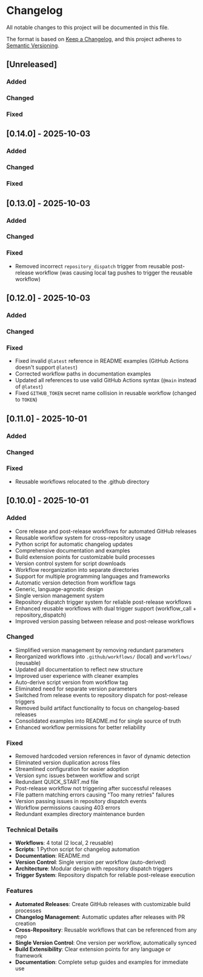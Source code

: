 # Changelog

All notable changes to this project will be documented in this file.

The format is based on [Keep a Changelog](https://keepachangelog.com/en/1.0.0/),
and this project adheres to [Semantic Versioning](https://semver.org/spec/v2.0.0.html).

## [Unreleased]

### Added

### Changed

### Fixed

## [0.14.0] - 2025-10-03

### Added

### Changed

### Fixed

## [0.13.0] - 2025-10-03

### Added

### Changed

### Fixed
- Removed incorrect `repository_dispatch` trigger from reusable post-release workflow (was causing local tag pushes to trigger the reusable workflow)

## [0.12.0] - 2025-10-03

### Added

### Changed

### Fixed
- Fixed invalid `@latest` reference in README examples (GitHub Actions doesn't support `@latest`)
- Corrected workflow paths in documentation examples
- Updated all references to use valid GitHub Actions syntax (`@main` instead of `@latest`)
- Fixed `GITHUB_TOKEN` secret name collision in reusable workflow (changed to `TOKEN`)

## [0.11.0] - 2025-10-01

### Added

### Changed

### Fixed
- Reusable workflows relocated to the .github directory

## [0.10.0] - 2025-10-01

### Added
- Core release and post-release workflows for automated GitHub releases
- Reusable workflow system for cross-repository usage
- Python script for automatic changelog updates
- Comprehensive documentation and examples
- Build extension points for customizable build processes
- Version control system for script downloads
- Workflow reorganization into separate directories
- Support for multiple programming languages and frameworks
- Automatic version detection from workflow tags
- Generic, language-agnostic design
- Single version management system
- Repository dispatch trigger system for reliable post-release workflows
- Enhanced reusable workflows with dual trigger support (workflow_call + repository_dispatch)
- Improved version passing between release and post-release workflows

### Changed
- Simplified version management by removing redundant parameters
- Reorganized workflows into `.github/workflows/` (local) and `workflows/` (reusable)
- Updated all documentation to reflect new structure
- Improved user experience with cleaner examples
- Auto-derive script version from workflow tag
- Eliminated need for separate version parameters
- Switched from release events to repository dispatch for post-release triggers
- Removed build artifact functionality to focus on changelog-based releases
- Consolidated examples into README.md for single source of truth
- Enhanced workflow permissions for better reliability

### Fixed
- Removed hardcoded version references in favor of dynamic detection
- Eliminated version duplication across files
- Streamlined configuration for easier adoption
- Version sync issues between workflow and script
- Redundant QUICK_START.md file
- Post-release workflow not triggering after successful releases
- File pattern matching errors causing "Too many retries" failures
- Version passing issues in repository dispatch events
- Workflow permissions causing 403 errors
- Redundant examples directory maintenance burden

### Technical Details
- **Workflows**: 4 total (2 local, 2 reusable)
- **Scripts**: 1 Python script for changelog automation
- **Documentation**: README.md
- **Version Control**: Single version per workflow (auto-derived)
- **Architecture**: Modular design with repository dispatch triggers
- **Trigger System**: Repository dispatch for reliable post-release execution

### Features
- **Automated Releases**: Create GitHub releases with customizable build processes
- **Changelog Management**: Automatic updates after releases with PR creation
- **Cross-Repository**: Reusable workflows that can be referenced from any repo
- **Single Version Control**: One version per workflow, automatically synced
- **Build Extensibility**: Clear extension points for any language or framework
- **Documentation**: Complete setup guides and examples for immediate use

